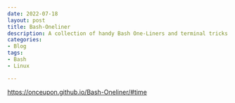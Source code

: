```yaml
---
date: 2022-07-18
layout: post
title: Bash-Oneliner
description: A collection of handy Bash One-Liners and terminal tricks for data processing and Linux system maintenance.
categories:
- Blog
tags:
- Bash
- Linux

---
```





https://onceupon.github.io/Bash-Oneliner/#time
